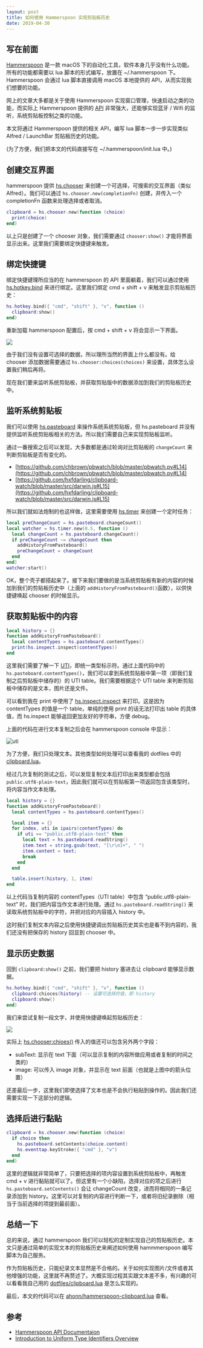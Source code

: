 ```yaml
---
layout: post
title: 如何使用 Hammerspoon 实现剪贴板历史
date: 2019-04-30
---
```


## 写在前面

[Hammerspoon](http://www.hammerspoon.org/) 是一款 macOS 下的自动化工具，软件本身几乎没有什么功能。所有的功能都需要以 lua 脚本的形式编写，放置在 ~/.hammerspoon 下。Hammerspoon 会通过 lua 脚本直接调用 macOS 本地提供的 API，从而实现我们想要的功能。

网上的文章大多都是关于使用 Hammerspoon 实现窗口管理，快速启动之类的功能，而实际上 Hammerspoon 提供的 [API](http://www.hammerspoon.org/docs/index.html) 非常强大，还能够实现蓝牙 / Wifi 的监听，系统剪贴板控制之类的功能。

本文将通过 Hammerspoon 提供的相关 API，编写 lua 脚本一步一步实现类似 Alfred / LaunchBar 剪贴板历史的功能。

(为了方便，我们把本文的代码直接写在 ~/.hammerspoon/init.lua 中。)

## 创建交互界面

hammerspoon 提供 [hs.chooser](http://www.hammerspoon.org/docs/hs.chooser.html) 来创建一个可选择，可搜索的交互界面（类似 Alfred）。我们可以通过 `hs.chooser.new(completionFn)` 创建，并传入一个 completionFn 函数来处理选择或者取消。

```lua
clipboard = hs.chooser.new(function (choice)
  print(choice)
end)
```

以上只是创建了一个 chooser 对象，我们需要通过 `chooser:show()` 才能将界面显示出来。这里我们需要绑定快捷键来触发。

## 绑定快捷键

绑定快捷键理所应当的在 hammerspoon 的 API 里面躺着，我们可以通过使用 [hs.hotkey.bind](http://www.hammerspoon.org/docs/hs.hotkey.html#bind) 来进行绑定。这里我们绑定 cmd + shift + v 来触发显示剪贴板历史：

```lua
hs.hotkey.bind({ "cmd", "shift" }, "v", function ()
  clipboard:show()
end)
```

重新加载 hammerspoon 配置后，按 cmd + shift + v 将会显示一下界面。

![](https://ahonn-me.oss-cn-beijing.aliyuncs.com/images/a09u7.png)

由于我们没有设置可选择的数据，所以理所当然的界面上什么都没有。给 chooser 添加数据需要通过 `hs.chooser:choices(choices)` 来设置，具体怎么设置我们稍后再将。

现在我们要来监听系统剪贴板，并获取剪贴版中的数据添加到我们的剪贴板历史中。

## 监听系统剪贴板

我们可以使用 [hs.pasteboard](http://www.hammerspoon.org/docs/hs.pasteboard.html) 来操作系统系统剪贴板，但 hs.pasteboard 并没有提供监听系统剪贴板相关的方法。所以我们需要自己来实现剪贴板监听。

通过一番搜索之后可以发现，大多数都是通过轮询对比剪贴板的 `changeCount` 来判断剪贴板是否有变化的。

- [https://github.com/chbrown/pbwatch/blob/master/pbwatch.py#L14](https://github.com/chbrown/pbwatch/blob/master/pbwatch.py#L14)
- [https://github.com/hxfdarling/clipboard-watch/blob/master/src/darwin.js#L15](https://github.com/hxfdarling/clipboard-watch/blob/master/src/darwin.js#L15)

所以我们就如法炮制的也这样做，这里需要使用 [hs.timer](http://www.hammerspoon.org/docs/hs.timer.html) 来创建一个定时任务：

```lua
local preChangeCount = hs.pasteboard.changeCount()
local watcher = hs.timer.new(0.5, function ()
  local changeCount = hs.pasteboard.changeCount()
  if preChangeCount ~= changeCount then
    addHistoryFromPasteboard()
    preChangeCount = changeCount
  end
end)
watcher:start()
```

OK，整个壳子都搭起来了。接下来我们要做的是当系统剪贴板有新的内容的时候加到我们的剪贴板历史中（上面的 `addHistoryFromPasteboard()`函数），以供快捷键唤起 chooser 的时候显示。

## 获取剪贴板中的内容

```lua
local history = {}
function addHistoryFromPasteboard()
  local contentTypes = hs.pasteboard.contentTypes()
  print(hs.inspect.inspect(contentTypes))
end
```

这里我们需要了解一下 [UTI](https://developer.apple.com/library/archive/documentation/FileManagement/Conceptual/understanding_utis/understand_utis_intro/understand_utis_intro.html)，即统一类型标示符。通过上面代码中的 `hs.pasteboard.contentTypes()`，我们可以拿到系统剪贴板中第一项（即我们复制之后剪贴板中储存的）的 UTI table。我们需要根据这个 UTI table 来判断剪贴板中储存的是文本，图片还是文件。

可以看到我在 print 中使用了 [hs.inspect.inspect](http://www.hammerspoon.org/docs/hs.inspect.html#inspect) 来打印。这是因为 contentTypes 的值是一个 table，单纯的使用 print 的话无法打印出 table 的具体值，而 hs.inspect 能够返回更加友好的字符串，方便 debug。

上面的代码在进行文本复制之后会在 hammerspoon console 中显示：

![uti](https://ahonn-me.oss-cn-beijing.aliyuncs.com/images/tik0o.png)

为了方便，我们只处理文本。其他类型如何处理可以查看我的 dotfiles 中的 [clipboard.lua](https://github.com/ahonn/dotfiles/blob/8a847d88f141da68e377220795f89bf1cd99947b/hammerspoon/modules/clipboard.lua#L60)。

经过几次复制的测试之后，可以发现复制文本后打印出来类型都会包括 `public.utf8-plain-text`，因此我们就可以在剪贴板第一项返回包含该类型时，将内容当作文本处理。

```lua
local history = {}
function addHistoryFromPasteboard()
  local contentTypes = hs.pasteboard.contentTypes()

  local item = {}
  for index, uti in ipairs(contentTypes) do
    if uti == "public.utf8-plain-text" then
      local text = hs.pasteboard.readString()
      item.text = string.gsub(text, "[\r\n]+", " ")
      item.content = text;
      break
    end
  end

  table.insert(history, 1, item)
end
```

以上代码当复制内容的 contentTypes（UTI table）中包含 “public.utf8-plain-text” 时，我们把内容当作文本进行处理。通过 `hs.pasteboard.readString()` 来读取系统剪贴板中的字符，并把对应的内容插入 history 中。

这时我们复制文本内容之后使用快捷键调出剪贴板历史其实也是看不到内容的，我们还没有把保存的 history 回显到 chooser 中。

## 显示历史数据

回到 `clipboard:show()` 之前，我们要把 history 塞进去让 clipboard 能够显示数据。

```lua
hs.hotkey.bind({ "cmd", "shift" }, "v", function ()
  clipboard:chioces(history) -- 设置可选择的值，即 history
  clipboard:show()
end)
```

我们来尝试复制一段文字，并使用快捷键唤起剪贴板历史：

![](https://ahonn-me.oss-cn-beijing.aliyuncs.com/images/okeb3.png)

实际上 [hs.chooser:chioes()](http://www.hammerspoon.org/docs/hs.chooser.html#choices) 传入的值还可以包含另外两个字段：

- subText: 显示在 text 下面（可以显示复制的内容所做应用或者复制的时间之类的）
- image: 可以传入 image 对象，并显示在 text 前面（也就是上图中的箭头位置）

还差最后一步，这里我们即使选择了文本也是不会执行粘贴到操作的。因此我们还需要实现一下这部分的逻辑。

## 选择后进行黏贴

```lua
clipboard = hs.chooser.new(function (choice)
  if choice then
    hs.pasteboard.setContents(choice.content)
    hs.eventtap.keyStroke({ "cmd" }, "v")
  end
end)
```

这里的逻辑就非常简单了，只要把选择的项内容设置到系统剪贴板中，再触发 cmd + v 进行黏贴就可以了。但这里有一个小缺陷，选择对应的项之后进行 `hs.pasteboard.setContents()` 会让 changeCount 改变，进而将相同的一条记录添加到 history。这里可以对复制的内容进行判断一下，或者将旧纪录删除（相当于当前选择的项提到最前面）。

## 总结一下

总的来说，通过 hammerspoon 我们可以轻松的定制实现自己的剪贴板历史。本文只是通过简单的实现文本的剪贴板历史来阐述如何使用 hammmerspoon 编写脚本为自己服务。

作为剪贴板历史，只能纪录文本显然是不合格的。关于如何实现图片/文件或者其他增强的功能，这里就不再赘述了。大概实现过程其实跟文本差不多，有兴趣的可以看看我自己用的 [dotfiles/clipboard.lua](https://github.com/ahonn/dotfiles/blob/8a847d88f141da68e377220795f89bf1cd99947b/hammerspoon/modules/clipboard.lua) 是怎么实现的。

最后，本文的代码可以在 [ahonn/hammerspoon-clipboard.lua](https://gist.github.com/ahonn/32d129428c9213ccf0c29a42c6aa714f) 查看。

## 参考

- [Hammerspoon API Documentaion](http://www.hammerspoon.org/docs/index.html)
- [Introduction to Uniform Type Identifiers Overview](https://developer.apple.com/library/archive/documentation/FileManagement/Conceptual/understanding_utis/understand_utis_intro/understand_utis_intro.html)
